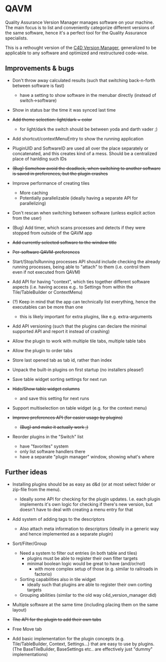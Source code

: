 # QAVM

Quality Assurance Version Manager manages software on your machine. The main focus is to list and conveniently categorize different versions of the same software, hence it's a perfect tool for the Quality Assurance specialists.

This is a rethought version of the [C4D Version Manager](https://github.com/wi1k1n/cinema4d_version_manager), generalized to be applicable to any software and optimized and restructured code-wise.

## Improvements & bugs

* Don't throw away calculated results (such that switching back-n-forth between software is fast)
	* have a setting to show software in the menubar directly (instead of switch->software)

* Show in status bar the time it was synced last time

* ~~Add theme selection: light/dark + color~~
	* for light/dark the switch should be between yoda and darth vader ;)

* Add shortcut/contextMenuEntry to show the running application

* PluginUID and SoftwareID are used all over the place separately or concatenated, and this creates kind of a mess. Should be a centralized place of hanlding such IDs

* ~~(Bug) Somehow avoid the deadlock, when switching to another software is saved in preferences, but the plugin crashes~~

* Improve performance of creating tiles
	* More caching
	* Potentially parallelizable (ideally having a separate API for parallelizing)

* Don't rescan when switching between software (unless explicit action from the user)

* (Bug) Add timer, which scans processes and detects if they were stopped from outside of the QAVM app

* ~~Add currently selected software to the window title~~

* ~~Per-software QAVM-preferences~~

* Start/Stop/IsRunning processes API should include checking the already running processes, being able to "attach" to them (i.e. control them even if not executed from QAVM)

* Add API for having "context", which ties together different software aspects (i.e. having access e.g.. to Settings from within the Tile/TableBuilder or ContextMenu)

* (?) Keep in mind that the app can technically list everything, hence the executables can be more than one
	* this is likely important for extra plugins, like e.g. extra-arguments

* Add API versioning (such that the plugins can declare the minimal supported API and report it instead of crashing)

* Allow the plugin to work with multiple tile tabs, multiple table tabs

* Allow the plugin to order tabs

* Store last opened tab as tab id, rather than index

* Unpack the built-in plugins on first startup (no installers please!)

* Save table widget sorting settings for next run

* ~~Hide/Show table widget columns~~
	* and save this setting for next runs

* Support multiselection on table widget (e.g. for the context menu)

* ~~Improve preferences API (for easier usage by plugins)~~
	* ~~(Bug) and make it actually work ;)~~

* Reorder plugins in the "Switch" list
	* have "favorites" system
	* only list software handlers there
	* have a separate "plugin manager" window, showing what's where

## Further ideas

* Installing plugins should be as easy as d&d (or at most select folder or zip-file from the menu).
	* Ideally some API for checking for the plugin updates. I.e. each plugin implements it's own logic for checking if there's new version, but doesn't have to deal with creating a menu entry for that

* Add system of adding tags to the descriptors
	* Also attach meta information to descriptors (ideally in a generic way and hence implemented as a separate plugin)

* Sort/Filter/Group
	* Need a system to filter out entries (in both table and tiles)
		* plugins must be able to register their own filter targets
		* minimal boolean logic would be great to have (and/or/not)
			* with more complex setup of those (e.g. similar to railroads in factorio)
	* Sorting capabilities also in tile widget
		* ideally such that plugins are able to register their own corting targets
	* Grouping abilities (similar to the old way c4d_version_manager did)

* Multiple software at the same time (including placing them on the same layout)

* ~~The API for the plugin to add their own tabs~~

* Free Move tab

* Add basic implementation for the plugin concepts (e.g. Tile/TableBuilder, Context, Settings...) that are easy to use by plugins. (The BaseTileBuilder, BaseSettings etc.. are effectively just "dummy" implementations)